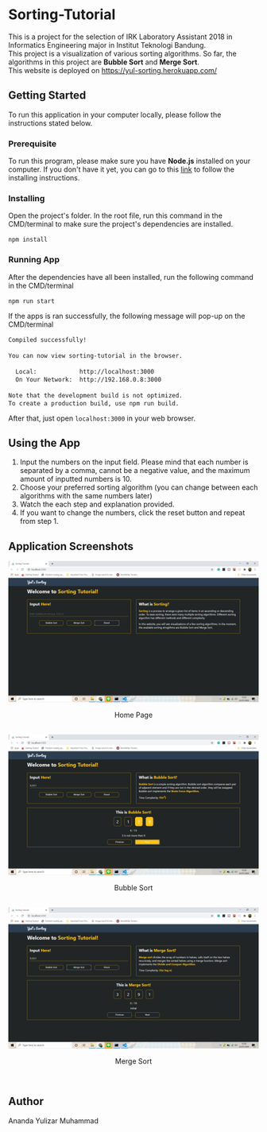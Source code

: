 # Sorting-Tutorial
This is a project for the selection of IRK Laboratory Assistant 2018 in Informatics Engineering major in Institut Teknologi Bandung. <br>
This project is a visualization of various sorting algorithms. So far, the algorithms in this project are <b>Bubble Sort</b> and <b>Merge Sort</b>. <br>
This website is deployed on https://yul-sorting.herokuapp.com/

## Getting Started
To run this application in your computer locally, please follow the instructions stated below.

### Prerequisite
To run this program, please make sure you have <b>Node.js</b> installed on your computer. If you don't have it yet, you can go to this [link](nodejs.org/en/) to follow the installing instructions.

### Installing
Open the project's folder. In the root file, run this command in the CMD/terminal to make sure the project's dependencies are installed.
```
npm install
```

### Running App
After the dependencies have all been installed, run the following command in the CMD/terminal
```
npm run start
```
If the apps is ran successfully, the following message will pop-up on the CMD/terminal
```
Compiled successfully!

You can now view sorting-tutorial in the browser.

  Local:            http://localhost:3000        
  On Your Network:  http://192.168.0.8:3000      

Note that the development build is not optimized.
To create a production build, use npm run build. 
```
After that, just open `localhost:3000` in your web browser.

## Using the App
1. Input the numbers on the input field. Please mind that each number is separated by a comma, cannot be a negative value, and the maximum amount of inputted numbers is 10.
2. Choose your preferred sorting algorithm (you can change between each algorithms with the same numbers later)
3. Watch the each step and explanation provided.
4. If you want to change the numbers, click the reset button and repeat from step 1.

## Application Screenshots
<img src="assets/HomePage.png">
<p align="center">Home Page</p>
<br>
<img src="assets/BubbleSort.png">
<p align="center">Bubble Sort</p>
<br>
<img src="assets/MergeSort.png">
<p align="center">Merge Sort</p>
<br>

## Author
Ananda Yulizar Muhammad
